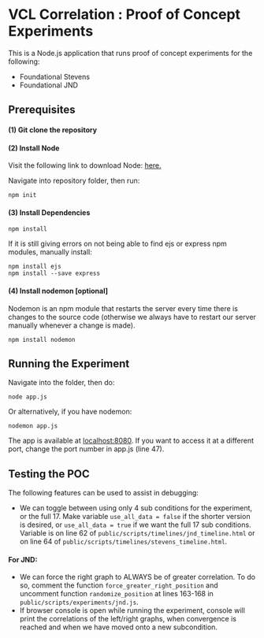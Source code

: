 # VCL Correlation : Proof of Concept Experiments

This is a Node.js application that runs proof of concept experiments for the following:

- Foundational Stevens
- Foundational JND

## Prerequisites

#### (1) Git clone the repository
#### (2) Install Node

Visit the following link to download Node: [here.](https://nodejs.org/en/)

Navigate into repository folder, then run:
```
npm init
```

#### (3) Install Dependencies

```
npm install
```

If it is still giving errors on not being able to find ejs or express npm modules, manually install:

```
npm install ejs
npm install --save express
```

#### (4) Install nodemon [optional]

Nodemon is an npm module that restarts the server every time there is changes to the source code (otherwise we always have to restart our server manually whenever a change is made). 

```
npm install nodemon
```

## Running the Experiment

Navigate into the folder, then do:

```
node app.js
```

Or alternatively, if you have nodemon:

```
nodemon app.js
```

The app is available at [localhost:8080](localhost:8080). If you want to access it at a different port, change the port number in app.js (line 47). 

## Testing the POC

The following features can be used to assist in debugging:
- We can toggle between using only 4 sub conditions for the experiment, or the full 17. Make variable `use_all_data = false` if the shorter version is desired, or `use_all_data = true` if we want the full 17 sub conditions. Variable is on line 62 of `public/scripts/timelines/jnd_timeline.html` or on line 64 of `public/scripts/timelines/stevens_timeline.html`.

#### For JND: 
- We can force the right graph to ALWAYS be of greater correlation. To do so, comment the function `force_greater_right_position` and uncomment function `randomize_position` at lines 163-168 in `public/scripts/experiments/jnd.js`.
- If browser console is open while running the experiment, console will print the correlations of the left/right graphs, when convergence is reached and when we have moved onto a new subcondition. 
